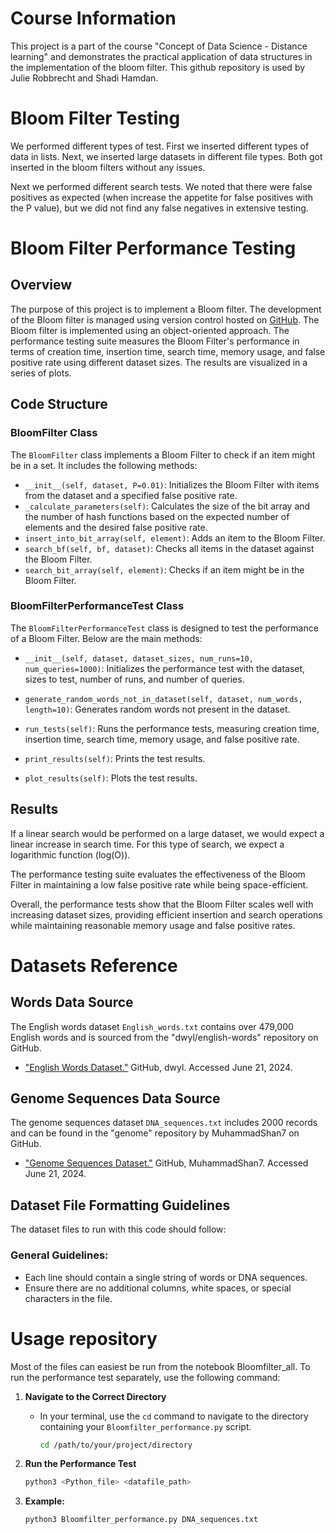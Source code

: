# Course Information

This project is a part of the course "Concept of Data Science - Distance learning" and demonstrates the practical application of data structures in the implementation of the bloom filter. This github repository is used by Julie Robbrecht and Shadi Hamdan.

# Bloom Filter Testing

We performed different types of test. First we inserted different types of data in lists. Next, we inserted large datasets in different file types. Both got inserted in the bloom filters without any issues.

Next we performed different search tests. We noted that there were false positives as expected (when increase the appetite for false positives with the P value), but we did not find any false negatives in extensive testing.


# Bloom Filter Performance Testing

## Overview

The purpose of this project is to implement a Bloom filter. The development of the Bloom filter is managed using version control hosted on [GitHub](https://github.com/JulieR-UHasselt/Data-science-assignments). The Bloom filter is implemented using an object-oriented approach. The performance testing suite measures the Bloom Filter's performance in terms of creation time, insertion time, search time, memory usage, and false positive rate using different dataset sizes. The results are visualized in a series of plots.

## Code Structure

### BloomFilter Class

The `BloomFilter` class implements a Bloom Filter to check if an item might be in a set. It includes the following methods:

- `__init__(self, dataset, P=0.01)`: Initializes the Bloom Filter with items from the dataset and a specified false positive rate.
- `_calculate_parameters(self)`: Calculates the size of the bit array and the number of hash functions based on the expected number of elements and the desired false positive rate.
- `insert_into_bit_array(self, element)`: Adds an item to the Bloom Filter.
- `search_bf(self, bf, dataset)`: Checks all items in the dataset against the Bloom Filter.
- `search_bit_array(self, element)`: Checks if an item might be in the Bloom Filter.

### BloomFilterPerformanceTest Class

The `BloomFilterPerformanceTest` class is designed to test the performance of a Bloom Filter. Below are the main methods:

- `__init__(self, dataset, dataset_sizes, num_runs=10, num_queries=1000)`: Initializes the performance test with the dataset, sizes to test, number of runs, and number of queries.

- `generate_random_words_not_in_dataset(self, dataset, num_words, length=10)`: Generates random words not present in the dataset.

- `run_tests(self)`: Runs the performance tests, measuring creation time, insertion time, search time, memory usage, and false positive rate.

- `print_results(self)`: Prints the test results.

- `plot_results(self)`: Plots the test results.

## Results

If a linear search would be performed on a large dataset, we would expect a linear increase in search time. For this type of search, we expect a logarithmic function (log(O)).

The performance testing suite evaluates the effectiveness of the Bloom Filter in maintaining a low false positive rate while being space-efficient.

Overall, the performance tests show that the Bloom Filter scales well with increasing dataset sizes, providing efficient insertion and search operations while maintaining reasonable memory usage and false positive rates.


# Datasets Reference

## Words Data Source

The English words dataset `English_words.txt` contains over 479,000 English words and is sourced from the "dwyl/english-words" repository on GitHub.

- ["English Words Dataset."](https://github.com/dwyl/english-words/blob/master/words.txt) GitHub, dwyl. Accessed June 21, 2024.

## Genome Sequences Data Source

The genome sequences dataset `DNA_sequences.txt` includes 2000 records and can be found in the "genome" repository by MuhammadShan7 on GitHub.

- ["Genome Sequences Dataset."](https://github.com/MuhammadShan7/genome/blob/main/sequences.txt) GitHub, MuhammadShan7. Accessed June 21, 2024.

## Dataset File Formatting Guidelines

The dataset files to run with this code should follow:

### General Guidelines:

- Each line should contain a single string of words or DNA sequences.
- Ensure there are no additional columns, white spaces, or special characters in the file.


# Usage repository

Most of the files can easiest be run from the notebook Bloomfilter_all.
To run the performance test separately, use the following command:

1. **Navigate to the Correct Directory**
   - In your terminal, use the `cd` command to navigate to the directory containing your `Bloomfilter_performance.py` script.

     ```bash
     cd /path/to/your/project/directory
     ```

2. **Run the Performance Test**

     ```bash
     python3 <Python_file> <datafile_path>
     ```

3. **Example:**

     ```bash
     python3 Bloomfilter_performance.py DNA_sequences.txt
     ```
